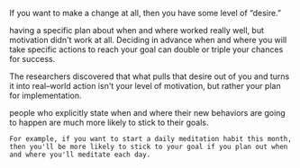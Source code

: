 If you want to make a change at all, then you have some level of “desire.”

having a specific plan about when and where worked really well, but motivation didn't work at all.  Deciding in advance when and where you will take specific actions to reach your goal can double or triple your chances for success.

The researchers discovered that what pulls that desire out of you and turns it into real–world action isn't your level of motivation, but rather your plan for implementation.



people who explicitly state when and where their new behaviors are going to happen are much more likely to stick to their goals.

	For example, if you want to start a daily meditation habit this month, then you'll be more likely to stick to your goal if you plan out when and where you'll meditate each day.


